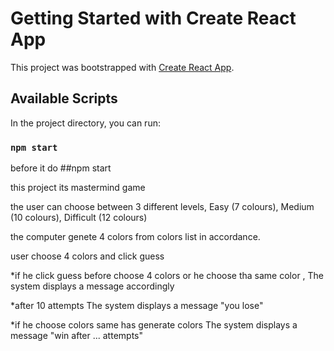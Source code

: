 # Getting Started with Create React App

This project was bootstrapped with [Create React App](https://github.com/facebook/create-react-app).

## Available Scripts

In the project directory, you can run:

### `npm start`

before it do ##npm start 

this project its mastermind game

the user can choose between 3 different levels, Easy (7 colours), Medium (10 colours), Difficult (12 colours)

the computer genete 4 colors from colors list in accordance.

user choose 4 colors and click guess

*if he click guess before choose 4 colors or he choose tha same color , 
The system displays a message accordingly

*after 10 attempts The system displays a message "you lose"

*if he choose colors same has generate colors The system displays a message "win after ... attempts"

